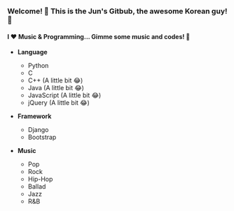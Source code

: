 ### Welcome! 👋  This is the Jun's Gitbub, the awesome Korean guy! 🤘
#### I ❤ Music & Programming... Gimme some music and codes! 🤩

- **Language**
  - Python
  - C
  - C++ (A little bit 😂)
  - Java (A little bit 😂)
  - JavaScript (A little bit 😂)
  - jQuery (A little bit 😂)

- **Framework**
  - Django 
  - Bootstrap
  
- **Music**
  - Pop
  - Rock
  - Hip-Hop
  - Ballad
  - Jazz
  - R&B


<!--
**Helloworld616/Helloworld616** is a ✨ _special_ ✨ repository because its `README.md` (this file) appears on your GitHub profile.

Here are some ideas to get you started:

- 🔭 I’m currently working on ...
- 🌱 I’m currently learning ...
- 👯 I’m looking to collaborate on ...
- 🤔 I’m looking for help with ...
- 💬 Ask me about ...
- 📫 How to reach me: ...
- 😄 Pronouns: ...
- ⚡ Fun fact: ...
-->
